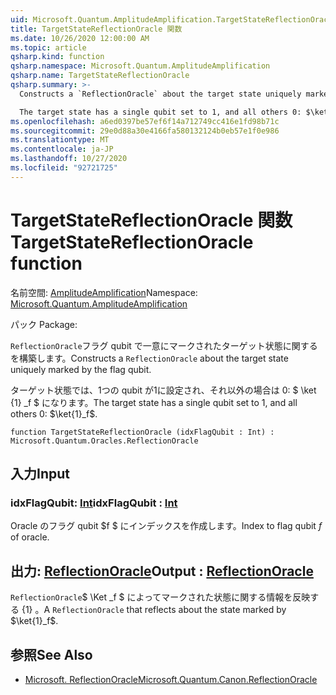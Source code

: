 ```yaml
---
uid: Microsoft.Quantum.AmplitudeAmplification.TargetStateReflectionOracle
title: TargetStateReflectionOracle 関数
ms.date: 10/26/2020 12:00:00 AM
ms.topic: article
qsharp.kind: function
qsharp.namespace: Microsoft.Quantum.AmplitudeAmplification
qsharp.name: TargetStateReflectionOracle
qsharp.summary: >-
  Constructs a `ReflectionOracle` about the target state uniquely marked by the flag qubit.

  The target state has a single qubit set to 1, and all others 0: $\ket{1}_f$.
ms.openlocfilehash: a6ed0397be57ef6f14a712749cc416e1fd98b71c
ms.sourcegitcommit: 29e0d88a30e4166fa580132124b0eb57e1f0e986
ms.translationtype: MT
ms.contentlocale: ja-JP
ms.lasthandoff: 10/27/2020
ms.locfileid: "92721725"
---
```

# <a name="targetstatereflectionoracle-function"></a><span data-ttu-id="a5750-102">TargetStateReflectionOracle 関数</span><span class="sxs-lookup"><span data-stu-id="a5750-102">TargetStateReflectionOracle function</span></span>

<span data-ttu-id="a5750-103">名前空間: [AmplitudeAmplification](xref:Microsoft.Quantum.AmplitudeAmplification)</span><span class="sxs-lookup"><span data-stu-id="a5750-103">Namespace: [Microsoft.Quantum.AmplitudeAmplification](xref:Microsoft.Quantum.AmplitudeAmplification)</span></span>

<span data-ttu-id="a5750-104">パック [](https://nuget.org/packages/)</span><span class="sxs-lookup"><span data-stu-id="a5750-104">Package: [](https://nuget.org/packages/)</span></span>


<span data-ttu-id="a5750-105">`ReflectionOracle`フラグ qubit で一意にマークされたターゲット状態に関するを構築します。</span><span class="sxs-lookup"><span data-stu-id="a5750-105">Constructs a `ReflectionOracle` about the target state uniquely marked by the flag qubit.</span></span>

<span data-ttu-id="a5750-106">ターゲット状態では、1つの qubit が1に設定され、それ以外の場合は 0: $ \ket {1} _f $ になります。</span><span class="sxs-lookup"><span data-stu-id="a5750-106">The target state has a single qubit set to 1, and all others 0: $\ket{1}_f$.</span></span>

```qsharp
function TargetStateReflectionOracle (idxFlagQubit : Int) : Microsoft.Quantum.Oracles.ReflectionOracle
```


## <a name="input"></a><span data-ttu-id="a5750-107">入力</span><span class="sxs-lookup"><span data-stu-id="a5750-107">Input</span></span>

### <a name="idxflagqubit--int"></a><span data-ttu-id="a5750-108">idxFlagQubit: [Int](xref:microsoft.quantum.lang-ref.int)</span><span class="sxs-lookup"><span data-stu-id="a5750-108">idxFlagQubit : [Int](xref:microsoft.quantum.lang-ref.int)</span></span>

<span data-ttu-id="a5750-109">Oracle のフラグ qubit $f $ にインデックスを作成します。</span><span class="sxs-lookup"><span data-stu-id="a5750-109">Index to flag qubit $f$ of oracle.</span></span>



## <a name="output--reflectionoracle"></a><span data-ttu-id="a5750-110">出力: [ReflectionOracle](xref:Microsoft.Quantum.Oracles.ReflectionOracle)</span><span class="sxs-lookup"><span data-stu-id="a5750-110">Output : [ReflectionOracle](xref:Microsoft.Quantum.Oracles.ReflectionOracle)</span></span>

<span data-ttu-id="a5750-111">`ReflectionOracle`$ \Ket _f $ によってマークされた状態に関する情報を反映する {1} 。</span><span class="sxs-lookup"><span data-stu-id="a5750-111">A `ReflectionOracle` that reflects about the state marked by $\ket{1}_f$.</span></span>

## <a name="see-also"></a><span data-ttu-id="a5750-112">参照</span><span class="sxs-lookup"><span data-stu-id="a5750-112">See Also</span></span>

- [<span data-ttu-id="a5750-113">Microsoft. ReflectionOracle</span><span class="sxs-lookup"><span data-stu-id="a5750-113">Microsoft.Quantum.Canon.ReflectionOracle</span></span>](xref:Microsoft.Quantum.Canon.ReflectionOracle)